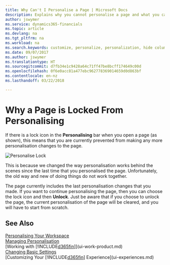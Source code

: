 ```yaml
---
title: Why Can't I Personalise a Page | Microsoft Docs
description: Explains why you cannot personalise a page and what you can do to unlock it so you can personalise it.
author: jswymer
ms.service: dynamics365-financials
ms.topic: article
ms.devlang: na
ms.tgt_pltfrm: na
ms.workload: na
ms.search.keywords: customize, personalize, personalization, hide columns, remove fields, move fields
ms.date: 09/07/2017
ms.author: jswymer
ms.translationtype: HT
ms.sourcegitcommit: d7fb34e1c9428a64c71ff47be8bcff174649c00d
ms.openlocfilehash: 0f6e0acc81a477ebc962778369014659d0d863bf
ms.contentlocale: en-nz
ms.lasthandoff: 03/22/2018

---
```

# <a name="why-a-page-is-locked-from-personalizing"></a>Why a Page is Locked From Personalising
If there is a lock icon in the **Personalising** bar when you open a page (as shown), this means that you are currently prevented from making any more personalisation changes to the page.

![Personalise Lock](media/personalization-locked.png "Personalise lock")

This is because we changed the way personalisation works behind the scenes since the last time that you personalised the page. Unfortunately, the old way and new of doing things do not work together.

The page currently includes the last personalisation changes that you made. If you want to continue personalising the page, then you can choose the lock icon and then **Unlock**. Just be aware that if you choose to unlock the page, the current personalisation of the page will be cleared, and you will have to start from scratch.


## <a name="see-also"></a>See Also
[Personalising Your Workspace](ui-personalization-manage.md)  
[Managing Personalisation](ui-personalization-manage.md)  
[Working with [!INCLUDE[d365fin](includes/d365fin_md.md)]](ui-work-product.md)  
[Changing Basic Settings](ui-change-basic-settings.md)  
[Customizing Your [!INCLUDE[d365fin](includes/d365fin_md.md)] Experience](ui-experiences.md)  

